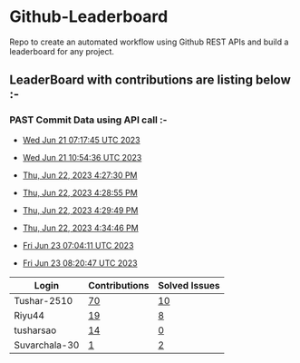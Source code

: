 # Github-Leaderboard
Repo to create an automated workflow using Github REST APIs and build a leaderboard for any project.
## LeaderBoard with contributions are listing below :-

### PAST Commit Data using API call :-

- [Wed Jun 21 07:17:45 UTC 2023](https://us-central1-js-capstone-backend.cloudfunctions.net/api/games/w3gWzPTEz9CNcASsKu1C/scores/)

- [Wed Jun 21 10:54:36 UTC 2023](https://us-central1-js-capstone-backend.cloudfunctions.net/api/games/iBBQCsAljTvrBQFuOb3u/scores/)

- [Thu, Jun 22, 2023  4:27:30 PM](https://us-central1-js-capstone-backend.cloudfunctions.net/api/games/kGBgbznhHxERHAqguLIo/scores/)
- [Thu, Jun 22, 2023  4:28:55 PM](https://us-central1-js-capstone-backend.cloudfunctions.net/api/games/9XXuvv9jkn8pyJF6eq62/scores/)
- [Thu, Jun 22, 2023  4:29:49 PM](https://us-central1-js-capstone-backend.cloudfunctions.net/api/games/qg88ZRsfYT72UT2OSk1m/scores/)
- [Thu, Jun 22, 2023  4:34:46 PM](https://us-central1-js-capstone-backend.cloudfunctions.net/api/games/AjoFRjk2mevpJgAZJrN6/scores/)
- [Fri Jun 23 07:04:11 UTC 2023](https://us-central1-js-capstone-backend.cloudfunctions.net/api/games/f1rC1pCglFqmU2GQOxw0/scores/)
- [Fri Jun 23 08:20:47 UTC 2023](https://us-central1-js-capstone-backend.cloudfunctions.net/api/games/uEy0xk5ipdhWxoQDvKRM/scores/)
<!--START_TABLE-->
| Login        | Contributions | Solved Issues |
| ------------ | ------------- | ------------- |
| Tushar-2510 | [70](https://github.com/Sopra-Banking-Software-Interns/Github-Leaderboard/commits?author=Tushar-2510) | [10](https://getpantry.cloud/apiv1/pantry/860a0c02-c763-41ca-9d31-ec787fc3202a/basket/Tushar-2510) |
| Riyu44 | [19](https://github.com/Sopra-Banking-Software-Interns/Github-Leaderboard/commits?author=Riyu44) | [8](https://getpantry.cloud/apiv1/pantry/860a0c02-c763-41ca-9d31-ec787fc3202a/basket/Riyu44) |
| tusharsao | [14](https://github.com/Sopra-Banking-Software-Interns/Github-Leaderboard/commits?author=tusharsao) | [0](https://getpantry.cloud/apiv1/pantry/860a0c02-c763-41ca-9d31-ec787fc3202a/basket/tusharsao) |
| Suvarchala-30 | [1](https://github.com/Sopra-Banking-Software-Interns/Github-Leaderboard/commits?author=Suvarchala-30) | [2](https://getpantry.cloud/apiv1/pantry/860a0c02-c763-41ca-9d31-ec787fc3202a/basket/Suvarchala-30) |
<!--END_TABLE-->
